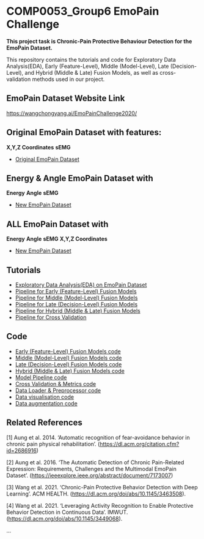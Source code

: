 # COMP0053_Group6 EmoPain Challenge

**This project task is Chronic-Pain Protective Behaviour Detection for the EmoPain Dataset.**


This repository contains the tutorials and code for Exploratory Data Analysis(EDA), Early (Feature-Level), Middle (Model-Level), Late (Decision-Level), and Hybrid (Middle & Late) Fusion Models, as well as cross-validation methods used in our project. 

## EmoPain Dataset Website Link

https://wangchongyang.ai/EmoPainChallenge2020/

## Original EmoPain Dataset with features:
**X,Y,Z Coordinates**
**sEMG**

- [Original EmoPain Dataset](https://github.com/981526092/COMP0053_Group6/blob/main/CoordinateData)

## Energy & Angle EmoPain Dataset with 
**Energy**
**Angle**
**sEMG**

- [New EmoPain Dataset](https://github.com/981526092/COMP0053_Group6/blob/main/AngleData)

## ALL EmoPain Dataset with 
**Energy**
**Angle**
**sEMG**
**X,Y,Z Coordinates**

- [New EmoPain Dataset](https://github.com/981526092/COMP0053_Group6/blob/main/AllData)

## Tutorials

- [Exploratory Data Analysis(EDA) on EmoPain Dataset](https://github.com/981526092/COMP0053_Group6/blob/main/Software/EDA_EMOPain.ipynb)
- [Pipeline for Early (Feature-Level) Fusion Models](https://github.com/981526092/COMP0053_Group6/blob/main/Software/Early_Fusion_Pipeline.ipynb)
- [Pipeline for Middle (Model-Level) Fusion Models](https://github.com/981526092/COMP0053_Group6/blob/main/Software/Middle_Fusion_Pipeline.ipynb)
- [Pipeline for Late (Decision-Level) Fusion Models](https://github.com/981526092/COMP0053_Group6/blob/main/Software/Late_Fusion_Pipeline.ipynb)
- [Pipeline for Hybrid (Middle & Late) Fusion Models](https://github.com/981526092/COMP0053_Group6/blob/main/Software/Hybrid_Fusion_Pipeline.ipynb)
- [Pipeline for Cross Validation](https://github.com/981526092/COMP0053_Group6/blob/main/Software/CV_Pipeline.ipynb)

## Code

- [Early (Feature-Level) Fusion Models code](https://github.com/981526092/COMP0053_Group6/blob/main/Software/early_model.py)
- [Middle (Model-Level) Fusion Models code](https://github.com/981526092/COMP0053_Group6/blob/main/Software/middle_model.py)
- [Late (Decision-Level) Fusion Models code](https://github.com/981526092/COMP0053_Group6/blob/main/Software/late_model.py)
- [Hybrid (Middle & Late) Fusion Models code](https://github.com/981526092/COMP0053_Group6/blob/main/Software/hybrid_model.py)
- [Model Pipeline code](https://github.com/981526092/COMP0053_Group6/blob/main/Software/model_utils.py)
- [Cross Validation & Metrics code](https://github.com/981526092/COMP0053_Group6/blob/main/Software/evaluation_utils.py)
- [Data Loader & Preprocessor code](https://github.com/981526092/COMP0053_Group6/blob/main/Software/data_utils.py)
- [Data visualisation code](https://github.com/981526092/COMP0053_Group6/blob/main/Software/data_visualisation.py)
- [Data augmentation code](https://github.com/981526092/COMP0053_Group6/blob/main/Software/data_augmentation.py)

## Related References

[1] Aung et al. 2014. ‘Automatic recognition of fear-avoidance behavior in chronic pain physical rehabilitation’. (https://dl.acm.org/citation.cfm?id=2686916) 

[2] Aung et al. 2016. ‘The Automatic Detection of Chronic Pain-Related Expression: Requirements, Challenges and the Multimodal EmoPain Dataset’. (https://ieeexplore.ieee.org/abstract/document/7173007) 

[3] Wang et al. 2021. ‘Chronic-Pain Protective Behavior Detection with Deep Learning’. ACM HEALTH. (https://dl.acm.org/doi/abs/10.1145/3463508). 

[4] Wang et al. 2021. ‘Leveraging Activity Recognition to Enable Protective Behavior Detection in Continuous Data’. IMWUT. (https://dl.acm.org/doi/abs/10.1145/3449068). 

...

